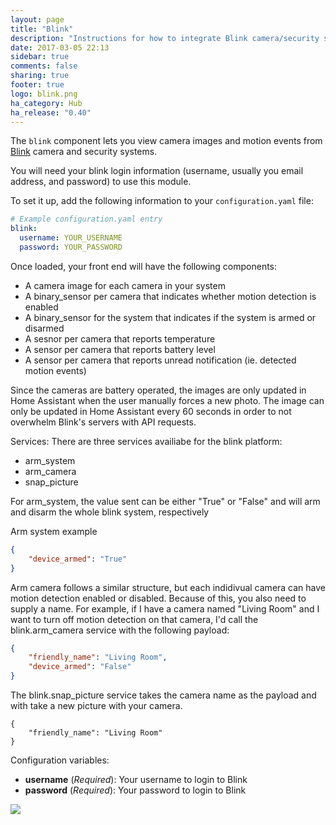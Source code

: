 ```yaml
---
layout: page
title: "Blink"
description: "Instructions for how to integrate Blink camera/security system within Home Assistant."
date: 2017-03-05 22:13
sidebar: true
comments: false
sharing: true
footer: true
logo: blink.png
ha_category: Hub
ha_release: "0.40"
---
```


The `blink` component lets you view camera images and motion events from [Blink](http://blinkforhome.com) camera and security systems.

You will need your blink login information (username, usually you email address, and password) to use this module.

To set it up, add the following information to your `configuration.yaml` file:

```yaml
# Example configuration.yaml entry
blink:
  username: YOUR_USERNAME
  password: YOUR_PASSWORD
```

Once loaded, your front end will have the following components:
* A camera image for each camera in your system
* A binary_sensor per camera that indicates whether motion detection is enabled
* A binary_sensor for the system that indicates if the system is armed or disarmed
* A sesnor per camera that reports temperature
* A sensor per camera that reports battery level
* A sensor per camera that reports unread notification (ie. detected motion events)

Since the cameras are battery operated, the images are only updated in Home Assistant when the user manually forces a new photo.  The image can only be updated in Home Assistant every 60 seconds in order to not overwhelm Blink's servers with API requests.

Services:
There are three services availiabe for the blink platform:
- arm_system
- arm_camera
- snap_picture

For arm_system, the value sent can be either "True" or "False" and will arm and disarm the whole blink system, respectively

Arm system example
```json
{
    "device_armed": "True"
}
```

Arm camera follows a similar structure, but each indidivual camera can have motion detection enabled or disabled.  Because of this, you also need to supply a name.  For example, if I have a camera named "Living Room" and I want to turn off motion detection on that camera, I'd call the blink.arm_camera service with the following payload:
```json
{
    "friendly_name": "Living Room",
    "device_armed": "False"
}
```

The blink.snap_picture service takes the camera name as the payload and with take a new picture with your camera.
```
{
    "friendly_name": "Living Room"
}
```

Configuration variables:

- **username** (*Required*): Your username to login to Blink
- **password** (*Required*): Your password to login to Blink

<p class='img'>
  <img src='{{site_root}}/images/screenshots/blink_example_frontend.png' />
</p>
